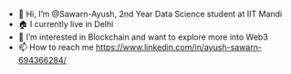 - 👋 Hi, I’m @Sawarn-Ayush, 2nd Year Data Science student at IIT Mandi
- 🏠 I currently live in Delhi
- 👀 I’m interested in Blockchain and want to explore more into Web3 
- 📫 How to reach me https://www.linkedin.com/in/ayush-sawarn-694366284/

<!---
Sawarn-Ayush/Sawarn-Ayush is a ✨ special ✨ repository because its `README.md` (this file) appears on your GitHub profile.
You can click the Preview link to take a look at your changes.
--->
